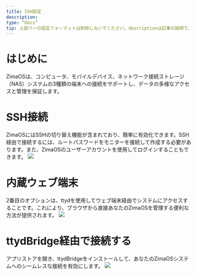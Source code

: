 ```yaml
---
title: SSH設定
description:
type: “Docs”
tip: 上部バーの固定フォーマットは削除しないでください。descriptionは記事の説明で、未入力の場合は内容の最初の段落が切り取られます。
---
```

# はじめに
ZimaOSは、コンピュータ、モバイルデバイス、ネットワーク接続ストレージ（NAS）システムの3種類の端末への接続をサポートし、データの多様なアクセスと管理を保証します。

# SSH接続
ZimaOSにはSSHの切り替え機能が含まれており、簡単に有効化できます。SSH経由で接続するには、ルートパスワードをモニターを接続して作成する必要があります。また、ZimaOSのユーザーアカウントを使用してログインすることもできます。
![](https://manage.icewhale.io/api/static/docs/1727182596269_image.png)

# 内蔵ウェブ端末
2番目のオプションは、ttydを使用してウェブ端末経由でシステムにアクセスすることです。これにより、ブラウザから直接あなたのZimaOSを管理する便利な方法が提供されます。
![](https://manage.icewhale.io/api/static/docs/1727182661564_image.png)

# ttydBridge経由で接続する
アプリストアを開き、ttydBridgeをインストールして、あなたのZimaOSシステムへのシームレスな接続を有効にします。
![](https://manage.icewhale.io/api/static/docs/1727182757172_image.png)